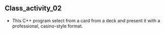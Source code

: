 ## Class_activity_02
- This C++ program select from a card from a deck and present it with a professional, casino-style format.
